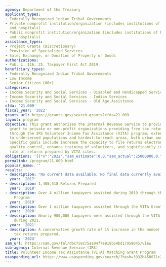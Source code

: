 ```yaml
---
agency: Department of the Treasury
applicant_types:
- Federally Recognized lndian Tribal Governments
- Private nonprofit institution/organization (includes institutions of higher education
  and hospitals)
- Public nonprofit institution/organization (includes institutions of higher education
  and hospitals)
assistance_types:
- Project Grants (Discretionary)
- Provision of Specialized Services
- Sale, Exchange, or Donation of Property or Goods
authorizations:
- Pub. L. 116, 25. Taxpayer First Act 2019.
beneficiary_types:
- Federally Recognized Indian Tribal Governments
- Low Income
- Senior Citizen (60+)
categories:
- Income Security and Social Services - Disabled and Handicapped Services
- Income Security and Social Services - Indian Services
- Income Security and Social Services - Old Age Assistance
cfda: '21.009'
fiscal_year: '2022'
grants_url: https://grants.gov/search-grants?cfda=21.009
layout: program
objective: This grant authorizes the Internal Revenue Service to provide a matching
  grant to private or non-profit organizations providing free tax return preparation
  through the IRS Volunteer Income Tax Assistance (VITA) program; extending VITA services
  to underserved populations and hardest-to-reach areas, both urban and non-urban.
  Specific goals include increase the capacity to file returns electronically, heighten
  quality control, enhance training of volunteers, and significantly improve the accuracy
  rate of returns prepared by VITA sites.
obligations: '[{"x":"2022","sam_estimate":0.0,"sam_actual":25000000.0,"usa_spending_actual":29483368.0},{"x":"2023","sam_estimate":0.0,"sam_actual":30000000.0,"usa_spending_actual":29363979.2},{"x":"2024","sam_estimate":40000000.0,"sam_actual":0.0,"usa_spending_actual":36575145.03}]'
permalink: /program/21.009.html
popular_name: ''
results:
- description: 'No current data available. No final data currently available.  '
  year: '2017'
- description: 1,465,518 Returns Prepared
  year: '2018'
- description: Over 4 million taxpayers assisted during 2019 through the VITA Grant
    Program
  year: '2019'
- description: Over 1 million taxpayers assisted through the VITA Grant during 2020
  year: '2020'
- description: Nearly 900,000 taxpayers were assisted through the VITA Grant Program
    during 2021.
  year: '2021'
- description: A conservative growth rate of 1% increase in the number of federal
    tax returns prepared.
  year: '2023'
sam_url: https://sam.gov/fal/dbc758c75aa94f7e919b54bd17059045/view
sub-agency: Internal Revenue Service (IRS)
title: Volunteer Income Tax Assistance (VITA) Matching Grant Program
usaspending_url: https://www.usaspending.gov/search/?hash=3932b450071c2227fe5f72227c361076
---
```

